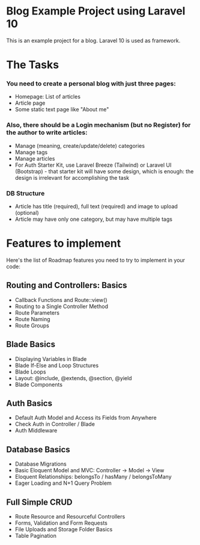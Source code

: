 # Blog Example Project using Laravel 10

This is an example project for a blog. Laravel 10 is used as framework.


# The Tasks

### You need to create a personal blog with just three pages:

- Homepage: List of articles
- Article page
- Some static text page like "About me"

### Also, there should be a Login mechanism (but no Register) for the author to write articles:

- Manage (meaning, create/update/delete) categories
- Manage tags
- Manage articles
- For Auth Starter Kit, use Laravel Breeze (Tailwind) or Laravel UI (Bootstrap) - that starter kit will have some design, which is enough: the design is irrelevant for accomplishing the task

### DB Structure

- Article has title (required), full text (required) and image to upload (optional)
- Article may have only one category, but may have multiple tags

# Features to implement

Here's the list of Roadmap features you need to try to implement in your code:

## Routing and Controllers: Basics

- Callback Functions and Route::view()
- Routing to a Single Controller Method
- Route Parameters
- Route Naming
- Route Groups

## Blade Basics

- Displaying Variables in Blade
- Blade If-Else and Loop Structures
- Blade Loops
- Layout: @include, @extends, @section, @yield
- Blade Components

## Auth Basics

- Default Auth Model and Access its Fields from Anywhere
- Check Auth in Controller / Blade
- Auth Middleware

## Database Basics

- Database Migrations
- Basic Eloquent Model and MVC: Controller -> Model -> View
- Eloquent Relationships: belongsTo / hasMany / belongsToMany
- Eager Loading and N+1 Query Problem

## Full Simple CRUD

- Route Resource and Resourceful Controllers
- Forms, Validation and Form Requests
- File Uploads and Storage Folder Basics
- Table Pagination
